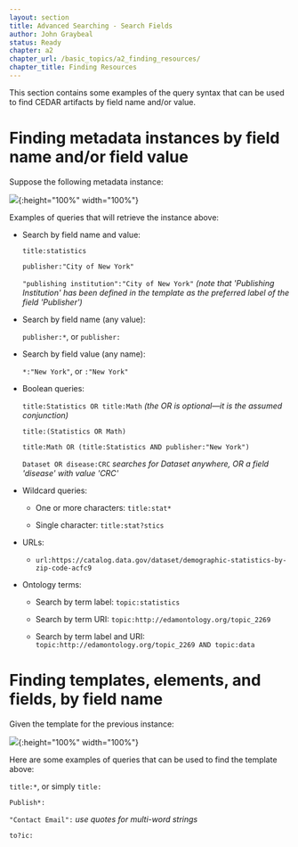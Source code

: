 ```yaml
---
layout: section
title: Advanced Searching - Search Fields
author: John Graybeal
status: Ready
chapter: a2
chapter_url: /basic_topics/a2_finding_resources/
chapter_title: Finding Resources
---
```


This section contains some examples of the query syntax that can be used to find CEDAR artifacts by field name and/or value.

<h1>Finding metadata instances by field name and/or field value</h1>

Suppose the following metadata instance:

![](https://github.com/metadatacenter/cedar-manual/raw/master/docs/assets/imgs/field_search_example_1.png){:height="100%" width="100%"}

Examples of queries that will retrieve the instance above:

- Search by field name and value:

  `title:statistics`
  
  `publisher:"City of New York"`

  `"publishing institution":"City of New York"` *(note that 'Publishing Institution' has been defined in the template as the preferred label of the field 'Publisher')*
  
- Search by field name (any value):

  `publisher:*`, or `publisher:`
  
- Search by field value (any name):

  `*:"New York"`, or `:"New York"`
  
- Boolean queries:

  `title:Statistics OR title:Math` *(the OR is optional—it is the assumed conjunction)*
  
  `title:(Statistics OR Math)`
  
  `title:Math OR (title:Statistics AND publisher:"New York")`
  
  `Dataset OR disease:CRC`  *searches for Dataset anywhere, OR a field 'disease' with value 'CRC'*
  
- Wildcard queries: 

  - One or more characters: `title:stat*`
  
  - Single character: `title:stat?stics`
  
- URLs: 

   - `url:https://catalog.data.gov/dataset/demographic-statistics-by-zip-code-acfc9`
   
- Ontology terms: 

    - Search by term label: `topic:statistics`
    
    - Search by term URI: `topic:http://edamontology.org/topic_2269`

    - Search by term label and URI: `topic:http://edamontology.org/topic_2269 AND topic:data`
    
<h1>Finding templates, elements, and fields, by field name</h1>

Given the template for the previous instance:

![](https://github.com/metadatacenter/cedar-manual/raw/master/docs/assets/imgs/field_search_example_2.png){:height="100%" width="100%"}

Here are some examples of queries that can be used to find the template above:

  `title:*`, or simply `title:`

  `Publish*:`

  `"Contact Email":`  *use quotes for multi-word strings*

  `to?ic:`
